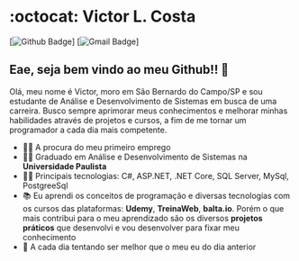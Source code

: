 # :octocat: **Victor L. Costa**

[![Github Badge](https://img.shields.io/badge/-Github-000?style=flat-square&logo=Github&logoColor=white&link=https://github.com/VictorLCosta)]
[![Gmail Badge](https://img.shields.io/badge/-Gmail-c14438?style=flat-square&logo=Gmail&logoColor=white&link=mailto:sandmanfunky@gmail.com)]

## Eae, seja bem vindo ao meu Github!! 👋

Olá, meu nome é Victor, moro em São Bernardo do Campo/SP e sou estudante de Análise e Desenvolvimento de Sistemas em busca de uma carreira. Busco sempre aprimorar meus conhecimentos e melhorar minhas habilidades através de projetos e cursos, a fim de me tornar um programador a cada dia mais competente.


- 🙋‍♂️ A procura do meu primeiro emprego
- 👨‍🎓 Graduado em Análise e Desenvolvimento de Sistemas na **Universidade Paulista**
- 🙋‍♂️ Principais tecnologias: C#, ASP.NET, .NET Core, SQL Server, MySql, PostgreeSql
- 📚 Eu aprendi os conceitos de programação e diversas tecnologias com os cursos das plataformas: **Udemy**, **TreinaWeb**, **balta.io**. Porém o que mais contribui para o meu aprendizado são os diversos **projetos práticos** que desenvolvi e vou desenvolver para fixar meu conhecimento
- 💬 A cada dia tentando ser melhor que o meu eu do dia anterior

